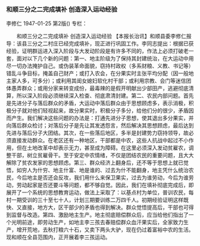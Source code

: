 ### 和顺三分之二完成填补  创造深入运动经验
李修仁
1947-01-25
第2版()
专栏：

　　和顺三分之二完成填补
    创造深入运动经验
    【本报长治讯】和顺县委李修仁报导：该县三分之二村庄已经完成填补，现正进行巩固工作。李同志提出：根据已获经验，证明群运进入深入阶段与大发动阶段是有许多不同的，作法上必须打破老一套，面对以下几个新的问题：第一、地主阶级为了保持其封建统治，在大运动中用尽一切办法掩护自己。或伪装革命面貌，窃持村政权（多系财粮、义教、书记等）错乱斗争目标，掩盖自己财产；或打入农会，在分果实时主张平均分配（因一般地主家人多，可多分）；或利用其闺女媳妇软化村干部；或利用宗教、会门等迷信团体愚弄群众；或用分家来转变成份，最毒辣的是假开明献出少部田产，逃避彻底清算，所以深入阶段必须继续深入检查、彻底肃清封建。第二、农民内部问题。首先是先进分子与落后群众的矛盾，大运动中落后群众由于思想顾虑多，表示消极，积极分子就对他们轻视起来，故分果实时，积极分子多分，给他们分的很少，矛盾因而产生。我们解决这些问题的办法是：打通先进分子思想，使其退出多分果实，并向落后群众检讨；对落后分子是先让其发透怨言，然后解决其思想顾虑，最后达到先进与落后分子大团结。其次，在一些落后地区，多半是封建势力窃持领导，故必须直接发动群众。在老区还有一种地区，干部都是中农，这些人抗战中起过不小作用，但在土地改革中却表示无力，甚至成为障碍。在这里必须深入发动贫雇农，调整干部，树立贫雇骨干。至于安定中农情绪，不仅是团结农民的重要问题，且大大解除了贫农发家的思想顾虑。第三、群众经济上翻身后，还不等于思想上就已觉悟，如穷人为什穷、地主什富、地是谁的、过去为什不能翻身，地主凭什么统治农民，今后地主是否还会反攻，我们用什么来保卫果实，过去为谁劳动，今后为谁劳动，劳动起家是否还要斗等问题，都不够自觉。因此，我们在填补彻底完成后，即展开了一个系统的思想教育运动，做法上采取了：以基点村为单位，普训农民，每村一期受训的三十至七十人，计划三期要训练二万四千人。初期经验证明这样既快、又直接，地方大，区干部少的矛盾也得到解决。群众觉悟提高后，干部也可得到监督与改造。第四、激励地主生产。地主彻底赔偿群众后，应当给他们指出了一个光明前途，即劳动生产，如地主李三孩去春赔偿群众血汗果实后，全家致力生产，增开荒地，去秋打粮六十石，又卖下两头大驴，现在仍过着富裕中农的生活。现和顺在全县范围内，正开展着李三孩运动。
